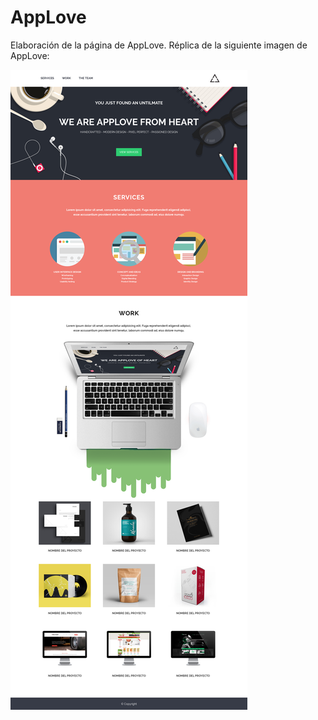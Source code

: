# AppLove

Elaboración de la página de AppLove.
Réplica de la siguiente imagen de AppLove:

![AppLove](assets/images/image-applove.png "appLove")

